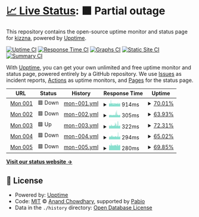 # [📈 Live Status](https://kizzna.github.io/bovorn-mon): <!--live status--> **🟧 Partial outage**

This repository contains the open-source uptime monitor and status page for [kizzna](https://kizzna.github.io/bovorn-mon), powered by [Upptime](https://github.com/upptime/upptime).

[![Uptime CI](https://github.com/kizzna/bovorn-mon/workflows/Uptime%20CI/badge.svg)](https://github.com/kizzna/bovorn-mon/actions?query=workflow%3A%22Uptime+CI%22)
[![Response Time CI](https://github.com/kizzna/bovorn-mon/workflows/Response%20Time%20CI/badge.svg)](https://github.com/kizzna/bovorn-mon/actions?query=workflow%3A%22Response+Time+CI%22)
[![Graphs CI](https://github.com/kizzna/bovorn-mon/workflows/Graphs%20CI/badge.svg)](https://github.com/kizzna/bovorn-mon/actions?query=workflow%3A%22Graphs+CI%22)
[![Static Site CI](https://github.com/kizzna/bovorn-mon/workflows/Static%20Site%20CI/badge.svg)](https://github.com/kizzna/bovorn-mon/actions?query=workflow%3A%22Static+Site+CI%22)
[![Summary CI](https://github.com/kizzna/bovorn-mon/workflows/Summary%20CI/badge.svg)](https://github.com/kizzna/bovorn-mon/actions?query=workflow%3A%22Summary+CI%22)

With [Upptime](https://upptime.js.org), you can get your own unlimited and free uptime monitor and status page, powered entirely by a GitHub repository. We use [Issues](https://github.com/kizzna/bovorn-mon/issues) as incident reports, [Actions](https://github.com/kizzna/bovorn-mon/actions) as uptime monitors, and [Pages](https://kizzna.github.io/bovorn-mon) for the status page.

<!--start: status pages-->
<!-- This summary is generated by Upptime (https://github.com/upptime/upptime) -->
<!-- Do not edit this manually, your changes will be overwritten -->
<!-- prettier-ignore -->
| URL | Status | History | Response Time | Uptime |
| --- | ------ | ------- | ------------- | ------ |
| <img alt="" src="https://icons.duckduckgo.com/ip3/mon.watbovorn.org.ico" height="13"> [Mon 001](https://mon.watbovorn.org/10.0.9.1.txt) | 🟥 Down | [mon-001.yml](https://github.com/kizzna/bovorn-mon/commits/HEAD/history/mon-001.yml) | <details><summary><img alt="Response time graph" src="./graphs/mon-001/response-time-week.png" height="20"> 914ms</summary><br><a href="https://kizzna.github.io/bovorn-mon/history/mon-001"><img alt="Response time 914" src="https://img.shields.io/endpoint?url=https%3A%2F%2Fraw.githubusercontent.com%2Fkizzna%2Fbovorn-mon%2FHEAD%2Fapi%2Fmon-001%2Fresponse-time.json"></a><br><a href="https://kizzna.github.io/bovorn-mon/history/mon-001"><img alt="24-hour response time 914" src="https://img.shields.io/endpoint?url=https%3A%2F%2Fraw.githubusercontent.com%2Fkizzna%2Fbovorn-mon%2FHEAD%2Fapi%2Fmon-001%2Fresponse-time-day.json"></a><br><a href="https://kizzna.github.io/bovorn-mon/history/mon-001"><img alt="7-day response time 914" src="https://img.shields.io/endpoint?url=https%3A%2F%2Fraw.githubusercontent.com%2Fkizzna%2Fbovorn-mon%2FHEAD%2Fapi%2Fmon-001%2Fresponse-time-week.json"></a><br><a href="https://kizzna.github.io/bovorn-mon/history/mon-001"><img alt="30-day response time 914" src="https://img.shields.io/endpoint?url=https%3A%2F%2Fraw.githubusercontent.com%2Fkizzna%2Fbovorn-mon%2FHEAD%2Fapi%2Fmon-001%2Fresponse-time-month.json"></a><br><a href="https://kizzna.github.io/bovorn-mon/history/mon-001"><img alt="1-year response time 914" src="https://img.shields.io/endpoint?url=https%3A%2F%2Fraw.githubusercontent.com%2Fkizzna%2Fbovorn-mon%2FHEAD%2Fapi%2Fmon-001%2Fresponse-time-year.json"></a></details> | <details><summary><a href="https://kizzna.github.io/bovorn-mon/history/mon-001">70.01%</a></summary><a href="https://kizzna.github.io/bovorn-mon/history/mon-001"><img alt="All-time uptime 70.01%" src="https://img.shields.io/endpoint?url=https%3A%2F%2Fraw.githubusercontent.com%2Fkizzna%2Fbovorn-mon%2FHEAD%2Fapi%2Fmon-001%2Fuptime.json"></a><br><a href="https://kizzna.github.io/bovorn-mon/history/mon-001"><img alt="24-hour uptime 70.01%" src="https://img.shields.io/endpoint?url=https%3A%2F%2Fraw.githubusercontent.com%2Fkizzna%2Fbovorn-mon%2FHEAD%2Fapi%2Fmon-001%2Fuptime-day.json"></a><br><a href="https://kizzna.github.io/bovorn-mon/history/mon-001"><img alt="7-day uptime 70.01%" src="https://img.shields.io/endpoint?url=https%3A%2F%2Fraw.githubusercontent.com%2Fkizzna%2Fbovorn-mon%2FHEAD%2Fapi%2Fmon-001%2Fuptime-week.json"></a><br><a href="https://kizzna.github.io/bovorn-mon/history/mon-001"><img alt="30-day uptime 70.01%" src="https://img.shields.io/endpoint?url=https%3A%2F%2Fraw.githubusercontent.com%2Fkizzna%2Fbovorn-mon%2FHEAD%2Fapi%2Fmon-001%2Fuptime-month.json"></a><br><a href="https://kizzna.github.io/bovorn-mon/history/mon-001"><img alt="1-year uptime 70.01%" src="https://img.shields.io/endpoint?url=https%3A%2F%2Fraw.githubusercontent.com%2Fkizzna%2Fbovorn-mon%2FHEAD%2Fapi%2Fmon-001%2Fuptime-year.json"></a></details>
| <img alt="" src="https://icons.duckduckgo.com/ip3/mon.watbovorn.org.ico" height="13"> [Mon 002](https://mon.watbovorn.org/10.0.9.2.txt) | 🟥 Down | [mon-002.yml](https://github.com/kizzna/bovorn-mon/commits/HEAD/history/mon-002.yml) | <details><summary><img alt="Response time graph" src="./graphs/mon-002/response-time-week.png" height="20"> 305ms</summary><br><a href="https://kizzna.github.io/bovorn-mon/history/mon-002"><img alt="Response time 305" src="https://img.shields.io/endpoint?url=https%3A%2F%2Fraw.githubusercontent.com%2Fkizzna%2Fbovorn-mon%2FHEAD%2Fapi%2Fmon-002%2Fresponse-time.json"></a><br><a href="https://kizzna.github.io/bovorn-mon/history/mon-002"><img alt="24-hour response time 305" src="https://img.shields.io/endpoint?url=https%3A%2F%2Fraw.githubusercontent.com%2Fkizzna%2Fbovorn-mon%2FHEAD%2Fapi%2Fmon-002%2Fresponse-time-day.json"></a><br><a href="https://kizzna.github.io/bovorn-mon/history/mon-002"><img alt="7-day response time 305" src="https://img.shields.io/endpoint?url=https%3A%2F%2Fraw.githubusercontent.com%2Fkizzna%2Fbovorn-mon%2FHEAD%2Fapi%2Fmon-002%2Fresponse-time-week.json"></a><br><a href="https://kizzna.github.io/bovorn-mon/history/mon-002"><img alt="30-day response time 305" src="https://img.shields.io/endpoint?url=https%3A%2F%2Fraw.githubusercontent.com%2Fkizzna%2Fbovorn-mon%2FHEAD%2Fapi%2Fmon-002%2Fresponse-time-month.json"></a><br><a href="https://kizzna.github.io/bovorn-mon/history/mon-002"><img alt="1-year response time 305" src="https://img.shields.io/endpoint?url=https%3A%2F%2Fraw.githubusercontent.com%2Fkizzna%2Fbovorn-mon%2FHEAD%2Fapi%2Fmon-002%2Fresponse-time-year.json"></a></details> | <details><summary><a href="https://kizzna.github.io/bovorn-mon/history/mon-002">63.93%</a></summary><a href="https://kizzna.github.io/bovorn-mon/history/mon-002"><img alt="All-time uptime 63.93%" src="https://img.shields.io/endpoint?url=https%3A%2F%2Fraw.githubusercontent.com%2Fkizzna%2Fbovorn-mon%2FHEAD%2Fapi%2Fmon-002%2Fuptime.json"></a><br><a href="https://kizzna.github.io/bovorn-mon/history/mon-002"><img alt="24-hour uptime 63.93%" src="https://img.shields.io/endpoint?url=https%3A%2F%2Fraw.githubusercontent.com%2Fkizzna%2Fbovorn-mon%2FHEAD%2Fapi%2Fmon-002%2Fuptime-day.json"></a><br><a href="https://kizzna.github.io/bovorn-mon/history/mon-002"><img alt="7-day uptime 63.93%" src="https://img.shields.io/endpoint?url=https%3A%2F%2Fraw.githubusercontent.com%2Fkizzna%2Fbovorn-mon%2FHEAD%2Fapi%2Fmon-002%2Fuptime-week.json"></a><br><a href="https://kizzna.github.io/bovorn-mon/history/mon-002"><img alt="30-day uptime 63.93%" src="https://img.shields.io/endpoint?url=https%3A%2F%2Fraw.githubusercontent.com%2Fkizzna%2Fbovorn-mon%2FHEAD%2Fapi%2Fmon-002%2Fuptime-month.json"></a><br><a href="https://kizzna.github.io/bovorn-mon/history/mon-002"><img alt="1-year uptime 63.93%" src="https://img.shields.io/endpoint?url=https%3A%2F%2Fraw.githubusercontent.com%2Fkizzna%2Fbovorn-mon%2FHEAD%2Fapi%2Fmon-002%2Fuptime-year.json"></a></details>
| <img alt="" src="https://icons.duckduckgo.com/ip3/mon.watbovorn.org.ico" height="13"> [Mon 003](https://mon.watbovorn.org/10.0.9.3.txt) | 🟩 Up | [mon-003.yml](https://github.com/kizzna/bovorn-mon/commits/HEAD/history/mon-003.yml) | <details><summary><img alt="Response time graph" src="./graphs/mon-003/response-time-week.png" height="20"> 322ms</summary><br><a href="https://kizzna.github.io/bovorn-mon/history/mon-003"><img alt="Response time 322" src="https://img.shields.io/endpoint?url=https%3A%2F%2Fraw.githubusercontent.com%2Fkizzna%2Fbovorn-mon%2FHEAD%2Fapi%2Fmon-003%2Fresponse-time.json"></a><br><a href="https://kizzna.github.io/bovorn-mon/history/mon-003"><img alt="24-hour response time 322" src="https://img.shields.io/endpoint?url=https%3A%2F%2Fraw.githubusercontent.com%2Fkizzna%2Fbovorn-mon%2FHEAD%2Fapi%2Fmon-003%2Fresponse-time-day.json"></a><br><a href="https://kizzna.github.io/bovorn-mon/history/mon-003"><img alt="7-day response time 322" src="https://img.shields.io/endpoint?url=https%3A%2F%2Fraw.githubusercontent.com%2Fkizzna%2Fbovorn-mon%2FHEAD%2Fapi%2Fmon-003%2Fresponse-time-week.json"></a><br><a href="https://kizzna.github.io/bovorn-mon/history/mon-003"><img alt="30-day response time 322" src="https://img.shields.io/endpoint?url=https%3A%2F%2Fraw.githubusercontent.com%2Fkizzna%2Fbovorn-mon%2FHEAD%2Fapi%2Fmon-003%2Fresponse-time-month.json"></a><br><a href="https://kizzna.github.io/bovorn-mon/history/mon-003"><img alt="1-year response time 322" src="https://img.shields.io/endpoint?url=https%3A%2F%2Fraw.githubusercontent.com%2Fkizzna%2Fbovorn-mon%2FHEAD%2Fapi%2Fmon-003%2Fresponse-time-year.json"></a></details> | <details><summary><a href="https://kizzna.github.io/bovorn-mon/history/mon-003">72.31%</a></summary><a href="https://kizzna.github.io/bovorn-mon/history/mon-003"><img alt="All-time uptime 72.31%" src="https://img.shields.io/endpoint?url=https%3A%2F%2Fraw.githubusercontent.com%2Fkizzna%2Fbovorn-mon%2FHEAD%2Fapi%2Fmon-003%2Fuptime.json"></a><br><a href="https://kizzna.github.io/bovorn-mon/history/mon-003"><img alt="24-hour uptime 72.31%" src="https://img.shields.io/endpoint?url=https%3A%2F%2Fraw.githubusercontent.com%2Fkizzna%2Fbovorn-mon%2FHEAD%2Fapi%2Fmon-003%2Fuptime-day.json"></a><br><a href="https://kizzna.github.io/bovorn-mon/history/mon-003"><img alt="7-day uptime 72.31%" src="https://img.shields.io/endpoint?url=https%3A%2F%2Fraw.githubusercontent.com%2Fkizzna%2Fbovorn-mon%2FHEAD%2Fapi%2Fmon-003%2Fuptime-week.json"></a><br><a href="https://kizzna.github.io/bovorn-mon/history/mon-003"><img alt="30-day uptime 72.31%" src="https://img.shields.io/endpoint?url=https%3A%2F%2Fraw.githubusercontent.com%2Fkizzna%2Fbovorn-mon%2FHEAD%2Fapi%2Fmon-003%2Fuptime-month.json"></a><br><a href="https://kizzna.github.io/bovorn-mon/history/mon-003"><img alt="1-year uptime 72.31%" src="https://img.shields.io/endpoint?url=https%3A%2F%2Fraw.githubusercontent.com%2Fkizzna%2Fbovorn-mon%2FHEAD%2Fapi%2Fmon-003%2Fuptime-year.json"></a></details>
| <img alt="" src="https://icons.duckduckgo.com/ip3/mon.watbovorn.org.ico" height="13"> [Mon 004](https://mon.watbovorn.org/10.0.9.4.txt) | 🟥 Down | [mon-004.yml](https://github.com/kizzna/bovorn-mon/commits/HEAD/history/mon-004.yml) | <details><summary><img alt="Response time graph" src="./graphs/mon-004/response-time-week.png" height="20"> 294ms</summary><br><a href="https://kizzna.github.io/bovorn-mon/history/mon-004"><img alt="Response time 294" src="https://img.shields.io/endpoint?url=https%3A%2F%2Fraw.githubusercontent.com%2Fkizzna%2Fbovorn-mon%2FHEAD%2Fapi%2Fmon-004%2Fresponse-time.json"></a><br><a href="https://kizzna.github.io/bovorn-mon/history/mon-004"><img alt="24-hour response time 294" src="https://img.shields.io/endpoint?url=https%3A%2F%2Fraw.githubusercontent.com%2Fkizzna%2Fbovorn-mon%2FHEAD%2Fapi%2Fmon-004%2Fresponse-time-day.json"></a><br><a href="https://kizzna.github.io/bovorn-mon/history/mon-004"><img alt="7-day response time 294" src="https://img.shields.io/endpoint?url=https%3A%2F%2Fraw.githubusercontent.com%2Fkizzna%2Fbovorn-mon%2FHEAD%2Fapi%2Fmon-004%2Fresponse-time-week.json"></a><br><a href="https://kizzna.github.io/bovorn-mon/history/mon-004"><img alt="30-day response time 294" src="https://img.shields.io/endpoint?url=https%3A%2F%2Fraw.githubusercontent.com%2Fkizzna%2Fbovorn-mon%2FHEAD%2Fapi%2Fmon-004%2Fresponse-time-month.json"></a><br><a href="https://kizzna.github.io/bovorn-mon/history/mon-004"><img alt="1-year response time 294" src="https://img.shields.io/endpoint?url=https%3A%2F%2Fraw.githubusercontent.com%2Fkizzna%2Fbovorn-mon%2FHEAD%2Fapi%2Fmon-004%2Fresponse-time-year.json"></a></details> | <details><summary><a href="https://kizzna.github.io/bovorn-mon/history/mon-004">65.02%</a></summary><a href="https://kizzna.github.io/bovorn-mon/history/mon-004"><img alt="All-time uptime 65.02%" src="https://img.shields.io/endpoint?url=https%3A%2F%2Fraw.githubusercontent.com%2Fkizzna%2Fbovorn-mon%2FHEAD%2Fapi%2Fmon-004%2Fuptime.json"></a><br><a href="https://kizzna.github.io/bovorn-mon/history/mon-004"><img alt="24-hour uptime 65.02%" src="https://img.shields.io/endpoint?url=https%3A%2F%2Fraw.githubusercontent.com%2Fkizzna%2Fbovorn-mon%2FHEAD%2Fapi%2Fmon-004%2Fuptime-day.json"></a><br><a href="https://kizzna.github.io/bovorn-mon/history/mon-004"><img alt="7-day uptime 65.02%" src="https://img.shields.io/endpoint?url=https%3A%2F%2Fraw.githubusercontent.com%2Fkizzna%2Fbovorn-mon%2FHEAD%2Fapi%2Fmon-004%2Fuptime-week.json"></a><br><a href="https://kizzna.github.io/bovorn-mon/history/mon-004"><img alt="30-day uptime 65.02%" src="https://img.shields.io/endpoint?url=https%3A%2F%2Fraw.githubusercontent.com%2Fkizzna%2Fbovorn-mon%2FHEAD%2Fapi%2Fmon-004%2Fuptime-month.json"></a><br><a href="https://kizzna.github.io/bovorn-mon/history/mon-004"><img alt="1-year uptime 65.02%" src="https://img.shields.io/endpoint?url=https%3A%2F%2Fraw.githubusercontent.com%2Fkizzna%2Fbovorn-mon%2FHEAD%2Fapi%2Fmon-004%2Fuptime-year.json"></a></details>
| <img alt="" src="https://icons.duckduckgo.com/ip3/mon.watbovorn.org.ico" height="13"> [Mon 005](https://mon.watbovorn.org/10.0.9.5.txt) | 🟥 Down | [mon-005.yml](https://github.com/kizzna/bovorn-mon/commits/HEAD/history/mon-005.yml) | <details><summary><img alt="Response time graph" src="./graphs/mon-005/response-time-week.png" height="20"> 280ms</summary><br><a href="https://kizzna.github.io/bovorn-mon/history/mon-005"><img alt="Response time 280" src="https://img.shields.io/endpoint?url=https%3A%2F%2Fraw.githubusercontent.com%2Fkizzna%2Fbovorn-mon%2FHEAD%2Fapi%2Fmon-005%2Fresponse-time.json"></a><br><a href="https://kizzna.github.io/bovorn-mon/history/mon-005"><img alt="24-hour response time 280" src="https://img.shields.io/endpoint?url=https%3A%2F%2Fraw.githubusercontent.com%2Fkizzna%2Fbovorn-mon%2FHEAD%2Fapi%2Fmon-005%2Fresponse-time-day.json"></a><br><a href="https://kizzna.github.io/bovorn-mon/history/mon-005"><img alt="7-day response time 280" src="https://img.shields.io/endpoint?url=https%3A%2F%2Fraw.githubusercontent.com%2Fkizzna%2Fbovorn-mon%2FHEAD%2Fapi%2Fmon-005%2Fresponse-time-week.json"></a><br><a href="https://kizzna.github.io/bovorn-mon/history/mon-005"><img alt="30-day response time 280" src="https://img.shields.io/endpoint?url=https%3A%2F%2Fraw.githubusercontent.com%2Fkizzna%2Fbovorn-mon%2FHEAD%2Fapi%2Fmon-005%2Fresponse-time-month.json"></a><br><a href="https://kizzna.github.io/bovorn-mon/history/mon-005"><img alt="1-year response time 280" src="https://img.shields.io/endpoint?url=https%3A%2F%2Fraw.githubusercontent.com%2Fkizzna%2Fbovorn-mon%2FHEAD%2Fapi%2Fmon-005%2Fresponse-time-year.json"></a></details> | <details><summary><a href="https://kizzna.github.io/bovorn-mon/history/mon-005">69.85%</a></summary><a href="https://kizzna.github.io/bovorn-mon/history/mon-005"><img alt="All-time uptime 69.85%" src="https://img.shields.io/endpoint?url=https%3A%2F%2Fraw.githubusercontent.com%2Fkizzna%2Fbovorn-mon%2FHEAD%2Fapi%2Fmon-005%2Fuptime.json"></a><br><a href="https://kizzna.github.io/bovorn-mon/history/mon-005"><img alt="24-hour uptime 69.85%" src="https://img.shields.io/endpoint?url=https%3A%2F%2Fraw.githubusercontent.com%2Fkizzna%2Fbovorn-mon%2FHEAD%2Fapi%2Fmon-005%2Fuptime-day.json"></a><br><a href="https://kizzna.github.io/bovorn-mon/history/mon-005"><img alt="7-day uptime 69.85%" src="https://img.shields.io/endpoint?url=https%3A%2F%2Fraw.githubusercontent.com%2Fkizzna%2Fbovorn-mon%2FHEAD%2Fapi%2Fmon-005%2Fuptime-week.json"></a><br><a href="https://kizzna.github.io/bovorn-mon/history/mon-005"><img alt="30-day uptime 69.85%" src="https://img.shields.io/endpoint?url=https%3A%2F%2Fraw.githubusercontent.com%2Fkizzna%2Fbovorn-mon%2FHEAD%2Fapi%2Fmon-005%2Fuptime-month.json"></a><br><a href="https://kizzna.github.io/bovorn-mon/history/mon-005"><img alt="1-year uptime 69.85%" src="https://img.shields.io/endpoint?url=https%3A%2F%2Fraw.githubusercontent.com%2Fkizzna%2Fbovorn-mon%2FHEAD%2Fapi%2Fmon-005%2Fuptime-year.json"></a></details>

<!--end: status pages-->

[**Visit our status website →**](https://kizzna.github.io/bovorn-mon)

## 📄 License

- Powered by: [Upptime](https://github.com/upptime/upptime)
- Code: [MIT](./LICENSE) © [Anand Chowdhary](https://anandchowdhary.com), supported by [Pabio](https://pabio.com)
- Data in the `./history` directory: [Open Database License](https://opendatacommons.org/licenses/odbl/1-0/)
